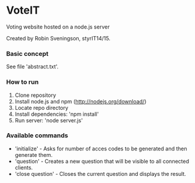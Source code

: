 # VoteIT
Voting website hosted on a node.js server

Created by Robin Sveningson, styrIT14/15.


### Basic concept

See file 'abstract.txt'.


### How to run

1. Clone repository
2. Install node.js and npm (http://nodejs.org/download/)
3. Locate repo directory
4. Install dependencies: 'npm install'
5. Run server: 'node server.js'


### Available commands

* 'initialize' - Asks for number of acces codes to be generated and then generate them.
* 'question' - Creates a new question that will be visible to all connected clients.
* 'close question' - Closes the current question and displays the result.
